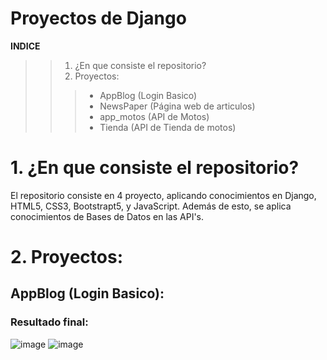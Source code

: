 # Proyectos de Django

**INDICE**
>> 1. ¿En que consiste el repositorio?
>> 2. Proyectos:
>>>* AppBlog (Login Basico)
>>>* NewsPaper (Página web de articulos)
>>>* app_motos (API de Motos)
>>>* Tienda (API de Tienda de motos)


# 1. ¿En que consiste el repositorio?
El repositorio consiste en 4 proyecto, aplicando conocimientos en Django, HTML5, CSS3, Bootstrapt5, y JavaScript. Además de esto, 
se aplica conocimientos de Bases de Datos en las API's.

# 2. Proyectos:

## AppBlog (Login Basico):
### Resultado final:

![image](https://user-images.githubusercontent.com/101678570/207752278-a46d4823-8987-44f5-9711-a3975fdc846f.png)
![image](https://user-images.githubusercontent.com/101678570/207752351-d8bb5efa-9c23-4ab7-9d91-201e4c36ec86.png)


